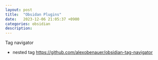 ```yaml
---
layout: post
title:  "Obsidan Plugins"
date:   2023-12-06 21:05:37 +0900
categories: obsidian
description: 
---
```



Tag navigator
- nested tag
https://github.com/alexobenauer/obsidian-tag-navigator